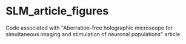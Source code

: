 # SLM_article_figures

Code associated with "Aberration-free holographic microscope for simultaneous imaging and stimulation of neuronal populations" article
